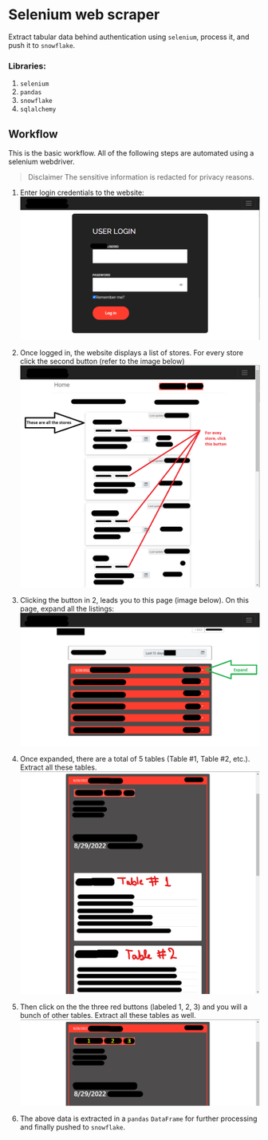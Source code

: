 # Selenium web scraper

Extract tabular data behind authentication using `selenium`, process it, and push it to `snowflake`.

### Libraries:
1. `selenium`
2. `pandas`
3. `snowflake`
4. `sqlalchemy`

## Workflow

This is the basic workflow. All of the following steps are automated using a selenium webdriver.

> Disclaimer The sensitive information is redacted for privacy reasons. 

1. Enter login credentials to the website:
![login](/assets/img/selenium-web-scraper/images/login.png)

2. Once logged in, the website displays a list of stores. For every store click the second button (refer to the image below)
![stores](/assets/img/selenium-web-scraper/images/listing.png)

3. Clicking the button in 2, leads you to this page (image below). On this page, expand all the listings:
![past-sales](/assets/img/selenium-web-scraper/images/past-sales.png)

4. Once expanded, there are a total of 5 tables (Table #1, Table #2, etc.). Extract all these tables. 
![past-sales-expanded](/assets/img/selenium-web-scraper/images/past-sales-expanded.png)

5. Then click on the the three red buttons (labeled 1, 2, 3) and you will a bunch of other tables. Extract all these tables as well.
![three-buttons](/assets/img/selenium-web-scraper/images/three-buttons.png)

6. The above data is extracted in a `pandas` `DataFrame` for further processing and finally pushed to `snowflake`.
